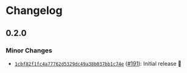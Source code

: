 # Changelog

## 0.2.0

### Minor Changes

- [`1cbf82f1fc4a77762d5329dc49a38b037bb1c74e`](https://github.com/capawesome-team/capacitor-plugins-sponsorware/commit/1cbf82f1fc4a77762d5329dc49a38b037bb1c74e) ([#191](https://github.com/capawesome-team/capacitor-plugins-sponsorware/pull/191)): Initial release 🎉
